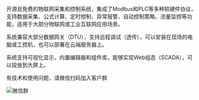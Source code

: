 开源且免费的物联网采集和控制系统，集成了Modbus和PLC等多种软硬件协议，支持数据采集、公式计算、定时控制、异常报警、自动控制策略、流量监控等功能，适用于大部分物联网或工业互联网应用场景。

系统兼容大部分数据网关（DTU），支持远程调试（透传），可以安装在现场的电脑或工控机，也可以部署在云端服务器上。

系统支持可视化显示，内置编辑器和组件库，能够实现Web组态（SCADA），可以投放到大屏上。

有技术和使用问题，请微信扫码加入客户群

![微信群](https://sagoo.cn/sagoo-iot-weixin.png)

